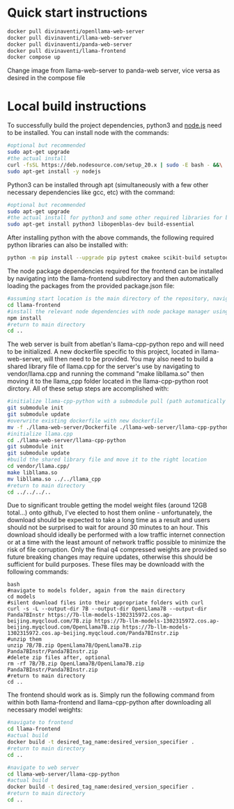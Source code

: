 # Quick start instructions

```bash
docker pull divinaventi/openllama-web-server
docker pull divinaventi/llama-web-server
docker pull divinaventi/panda-web-server
docker pull divinaventi/llama-frontend
docker compose up
```

Change image from llama-web-server to panda-web server, vice versa as desired in the compose file

# Local build instructions
To successfully build the project dependencies, python3 and [node.js](https://nodejs.org/en/download) need to be installed. 
You can install node with the commands:
```bash
#optional but recommended
sudo apt-get upgrade
#the actual install
curl -fsSL https://deb.nodesource.com/setup_20.x | sudo -E bash - &&\
sudo apt-get install -y nodejs
```

Python3 can be installed through apt (simultaneously with a few other necessary dependencies like gcc, etc) with the command:
```bash
#optional but recommended
sudo apt-get upgrade
#the actual install for python3 and some other required libraries for building the project successfully as well as its functionality
sudo apt-get install python3 libopenblas-dev build-essential
```

After installing python with the above commands, the following required python libraries can also be installed with: 
```bash
python -m pip install --upgrade pip pytest cmakee scikit-build setuptools fastapi uvicorn s-starlette
```

The node package dependencies required for the frontend can be installed by navigating into the llama-frontend subdirectory and then automatically loading the packages from the provided package.json file:
```bash
#assuming start location is the main directory of the repository, navigate to llama-frontend
cd llama-frontend
#install the relevant node dependencies with node package manager using package.json saved in llama-frontend
npm install
#return to main directory
cd ..
```

The web server is built from abetlan's llama-cpp-python repo and will need to be initialized. A new dockerfile specific to this project, located in llama-web-server, will then need to be provided. You may also need to build a shared library file of llama.cpp for the server's use by navigating to vendor/llama.cpp and running the command "make libllama.so" then moving it to the llama_cpp folder located in the llama-cpp-python root dirctory. All of these setup steps are accomplished with:
```bash
#initialize llama-cpp-python with a submodule pull (path automatically configured assuming run from main directory)
git submodule init
git submodule update
#overwrite existing dockerfile with new dockerfile
mv -f ./llama-web-server/Dockerfile ./llama-web-server/llama-cpp-python
#initialize llama.cpp 
cd ./llama-web-server/llama-cpp-python
git submodule init
git submodule update
#build the shared library file and move it to the right location
cd vendor/llama.cpp/
make libllama.so
mv libllama.so ../../llama_cpp
#return to main directory
cd ../../../..
```

Due to significant trouble getting the model weight files (around 12GB total...) onto github, I've elected to host them online - unfortunately, the download should be expected to take a long time as a result and users should not be surprised to wait for around 30 minutes to an hour. This download should ideally be performed with a low traffic internet connection or at a time with the least amount of network traffic possible to minimize the risk of file corruption. Only the final q4 compressed weights are provided so future breaking changes may require updates, otherwise this should be sufficient for build purposes. These files may be downloadd with the following commands:

```
bash
#navigate to models folder, again from the main directory
cd models
#silent download files into their appropriate folders with curl
curl -s -L --output-dir 7B --output-dir OpenLlama7B --output-dir Panda7BInstr https://7b-llm-models-1302315972.cos.ap-beijing.myqcloud.com/7B.zip https://7b-llm-models-1302315972.cos.ap-beijing.myqcloud.com/OpenLlama7B.zip https://7b-llm-models-1302315972.cos.ap-beijing.myqcloud.com/Panda7BInstr.zip
#unzip them 
unzip 7B/7B.zip OpenLlama7B/OpenLlama7B.zip Panda7BInstr/Panda7BInstr.zip
#delete zip files after, optional
rm -rf 7B/7B.zip OpenLlama7B/OpenLlama7B.zip Panda7BInstr/Panda7BInstr.zip
#return to main directory
cd ..
```
 
The frontend should work as is. Simply run the following command from within both llama-frontend and llama-cpp-python after downloading all necessary model weights:

```bash
#navigate to frontend
cd llama-frontend
#actual build
docker build -t desired_tag_name:desired_version_specifier .
#return to main directory
cd ..

#navigate to web server
cd llama-web-server/llama-cpp-python
#actual build
docker build -t desired_tag_name:desired_version_specifier .
#return to main directory
cd ..
```


